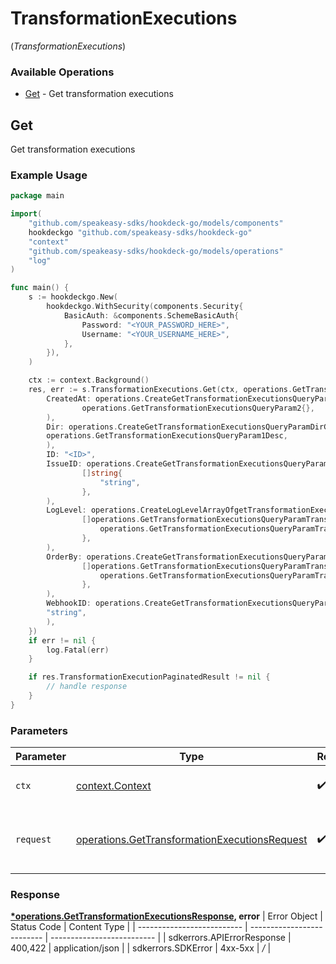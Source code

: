 # TransformationExecutions
(*TransformationExecutions*)

### Available Operations

* [Get](#get) - Get transformation executions

## Get

Get transformation executions

### Example Usage

```go
package main

import(
	"github.com/speakeasy-sdks/hookdeck-go/models/components"
	hookdeckgo "github.com/speakeasy-sdks/hookdeck-go"
	"context"
	"github.com/speakeasy-sdks/hookdeck-go/models/operations"
	"log"
)

func main() {
    s := hookdeckgo.New(
        hookdeckgo.WithSecurity(components.Security{
            BasicAuth: &components.SchemeBasicAuth{
                Password: "<YOUR_PASSWORD_HERE>",
                Username: "<YOUR_USERNAME_HERE>",
            },
        }),
    )

    ctx := context.Background()
    res, err := s.TransformationExecutions.Get(ctx, operations.GetTransformationExecutionsRequest{
        CreatedAt: operations.CreateGetTransformationExecutionsQueryParamCreatedAtGetTransformationExecutionsQueryParam2(
                operations.GetTransformationExecutionsQueryParam2{},
        ),
        Dir: operations.CreateGetTransformationExecutionsQueryParamDirGetTransformationExecutionsQueryParam1(
        operations.GetTransformationExecutionsQueryParam1Desc,
        ),
        ID: "<ID>",
        IssueID: operations.CreateGetTransformationExecutionsQueryParamIssueIDArrayOfstr(
                []string{
                    "string",
                },
        ),
        LogLevel: operations.CreateLogLevelArrayOfgetTransformationExecutionsQueryParamTransformationExecutionsLogLevel2(
                []operations.GetTransformationExecutionsQueryParamTransformationExecutionsLogLevel2{
                    operations.GetTransformationExecutionsQueryParamTransformationExecutionsLogLevel2Error,
                },
        ),
        OrderBy: operations.CreateGetTransformationExecutionsQueryParamOrderByArrayOfgetTransformationExecutionsQueryParamTransformationExecutionsOrderBy2(
                []operations.GetTransformationExecutionsQueryParamTransformationExecutionsOrderBy2{
                    operations.GetTransformationExecutionsQueryParamTransformationExecutionsOrderBy2CreatedAt,
                },
        ),
        WebhookID: operations.CreateGetTransformationExecutionsQueryParamWebhookIDStr(
        "string",
        ),
    })
    if err != nil {
        log.Fatal(err)
    }

    if res.TransformationExecutionPaginatedResult != nil {
        // handle response
    }
}
```

### Parameters

| Parameter                                                                                                      | Type                                                                                                           | Required                                                                                                       | Description                                                                                                    |
| -------------------------------------------------------------------------------------------------------------- | -------------------------------------------------------------------------------------------------------------- | -------------------------------------------------------------------------------------------------------------- | -------------------------------------------------------------------------------------------------------------- |
| `ctx`                                                                                                          | [context.Context](https://pkg.go.dev/context#Context)                                                          | :heavy_check_mark:                                                                                             | The context to use for the request.                                                                            |
| `request`                                                                                                      | [operations.GetTransformationExecutionsRequest](../../models/operations/gettransformationexecutionsrequest.md) | :heavy_check_mark:                                                                                             | The request object to use for the request.                                                                     |


### Response

**[*operations.GetTransformationExecutionsResponse](../../models/operations/gettransformationexecutionsresponse.md), error**
| Error Object               | Status Code                | Content Type               |
| -------------------------- | -------------------------- | -------------------------- |
| sdkerrors.APIErrorResponse | 400,422                    | application/json           |
| sdkerrors.SDKError         | 4xx-5xx                    | */*                        |
